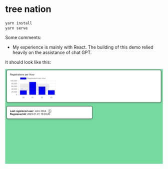 # tree nation

```
yarn install
yarn serve
```

Some comments:

 - My experience is mainly with React. The building of this demo relied heavily on the assistance of chat GPT. 

It should look like this:

![Alt text](image.png)

